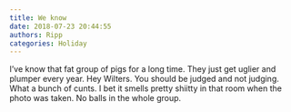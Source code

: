 ```yaml
---
title: We know
date: 2018-07-23 20:44:55
authors: Ripp
categories: Holiday
---
```


 I’ve know that fat group of pigs for a long time. They just get uglier and plumper every year. Hey Wilters. You should be judged and not judging. What a bunch of cunts.  I bet it smells pretty shiitty in that room when the photo was taken. No balls in the whole group.